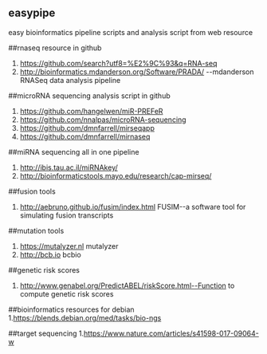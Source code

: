 ## easypipe
easy bioinformatics pipeline scripts and analysis script from web resource

##rnaseq resource in github
1. https://github.com/search?utf8=%E2%9C%93&q=RNA-seq
2. http://bioinformatics.mdanderson.org/Software/PRADA/ --mdanderson RNASeq data analysis pipeline

##microRNA sequencing analysis script in github
1. https://github.com/hangelwen/miR-PREFeR
2. https://github.com/nnalpas/microRNA-sequencing
3. https://github.com/dmnfarrell/mirseqapp
4. https://github.com/dmnfarrell/mirnaseq

##miRNA sequencing all in one pipeline
1. http://ibis.tau.ac.il/miRNAkey/
2. http://bioinformaticstools.mayo.edu/research/cap-mirseq/


##fusion tools 
1. http://aebruno.github.io/fusim/index.html FUSIM--a software tool for simulating fusion transcripts


##mutation tools
1. https://mutalyzer.nl mutalyzer
2. http://bcb.io bcbio


##genetic risk scores
1. http://www.genabel.org/PredictABEL/riskScore.html--Function to compute genetic risk scores

##bioinformatics resources for debian
1.https://blends.debian.org/med/tasks/bio-ngs


##target sequencing
1.https://www.nature.com/articles/s41598-017-09064-w
